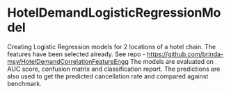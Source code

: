 # HotelDemandLogisticRegressionModel
Creating Logistic Regression models for 2 locations of a hotel chain. The features have been selected already. See repo - https://github.com/brinda-msy/HotelDemandCorrelationFeatureEngg
The models are evaluated on AUC score, confusion matrix and classification report. The predictions are also used to get the predicted cancellation rate and compared against benchmark.
